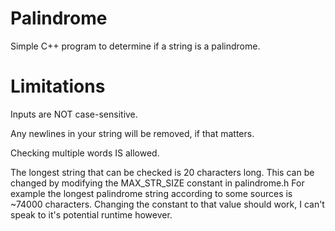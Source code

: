 # Palindrome
Simple C++ program to determine if a string is a palindrome.

# Limitations
Inputs are NOT case-sensitive.

Any newlines in your string will be removed, if that matters.

Checking multiple words IS allowed.

The longest string that can be checked is 20 characters long.
This can be changed by modifying the MAX_STR_SIZE constant in palindrome.h
For example the longest palindrome string according to some sources is ~74000 characters.
Changing the constant to that value should work, I can't speak to it's potential runtime however.
